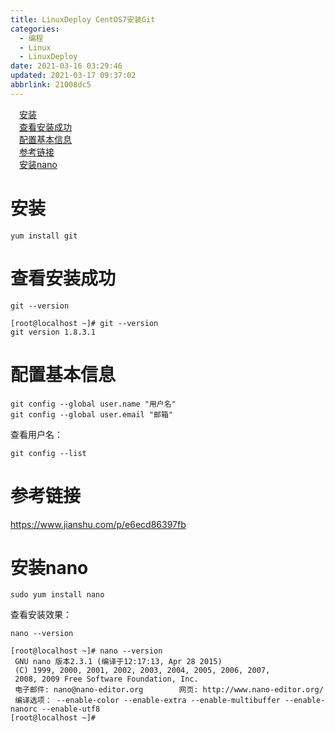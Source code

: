 ```yaml
---
title: LinuxDeploy CentOS7安装Git
categories: 
  - 编程
  - Linux
  - LinuxDeploy
date: 2021-03-16 03:29:46
updated: 2021-03-17 09:37:02
abbrlink: 21008dc5
---
```

<div id='my_toc'><a href="/blog/21008dc5/#安装" class="header_1">安装</a>&nbsp;<br><a href="/blog/21008dc5/#查看安装成功" class="header_1">查看安装成功</a>&nbsp;<br><a href="/blog/21008dc5/#配置基本信息" class="header_1">配置基本信息</a>&nbsp;<br><a href="/blog/21008dc5/#参考链接" class="header_1">参考链接</a>&nbsp;<br><a href="/blog/21008dc5/#安装nano" class="header_1">安装nano</a>&nbsp;<br></div>
<style>.header_1{margin-left: 1em;}.header_2{margin-left: 2em;}.header_3{margin-left: 3em;}.header_4{margin-left: 4em;}.header_5{margin-left: 5em;}.header_6{margin-left: 6em;}</style>
<!--more-->
<script>if (navigator.platform.search('arm')==-1){document.getElementById('my_toc').style.display = 'none';}var e,p = document.getElementsByTagName('p');while (p.length>0) {e = p[0];e.parentElement.removeChild(e);}</script>

<!--end-->
# 安装
```shell
yum install git
```
# 查看安装成功
```shell
git --version
```
```
[root@localhost ~]# git --version
git version 1.8.3.1
```
# 配置基本信息
```shell
git config --global user.name "用户名"
git config --global user.email "邮箱"
```
查看用户名：
```shell
git config --list
```
# 参考链接
https://www.jianshu.com/p/e6ecd86397fb

# 安装nano
```shell
sudo yum install nano
```
查看安装效果：
```shell
nano --version
```

```
[root@localhost ~]# nano --version
 GNU nano 版本2.3.1 (编译于12:17:13, Apr 28 2015)
 (C) 1999, 2000, 2001, 2002, 2003, 2004, 2005, 2006, 2007,
 2008, 2009 Free Software Foundation, Inc.
 电子邮件: nano@nano-editor.org        网页: http://www.nano-editor.org/
 编译选项： --enable-color --enable-extra --enable-multibuffer --enable-nanorc --enable-utf8
[root@localhost ~]# 
```
